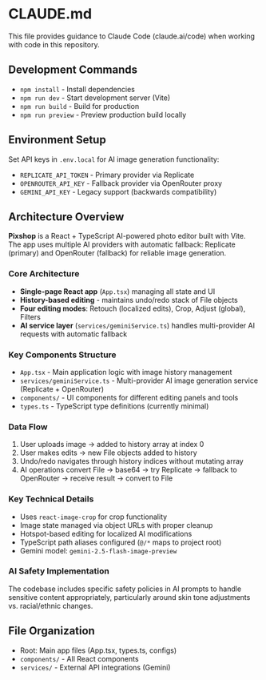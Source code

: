 # CLAUDE.md

This file provides guidance to Claude Code (claude.ai/code) when working with code in this repository.

## Development Commands

- `npm install` - Install dependencies
- `npm run dev` - Start development server (Vite)
- `npm run build` - Build for production
- `npm run preview` - Preview production build locally

## Environment Setup

Set API keys in `.env.local` for AI image generation functionality:
- `REPLICATE_API_TOKEN` - Primary provider via Replicate
- `OPENROUTER_API_KEY` - Fallback provider via OpenRouter proxy
- `GEMINI_API_KEY` - Legacy support (backwards compatibility)

## Architecture Overview

**Pixshop** is a React + TypeScript AI-powered photo editor built with Vite. The app uses multiple AI providers with automatic fallback: Replicate (primary) and OpenRouter (fallback) for reliable image generation.

### Core Architecture

- **Single-page React app** (`App.tsx`) managing all state and UI
- **History-based editing** - maintains undo/redo stack of File objects
- **Four editing modes**: Retouch (localized edits), Crop, Adjust (global), Filters
- **AI service layer** (`services/geminiService.ts`) handles multi-provider AI requests with automatic fallback

### Key Components Structure

- `App.tsx` - Main application logic with image history management
- `services/geminiService.ts` - Multi-provider AI image generation service (Replicate + OpenRouter)
- `components/` - UI components for different editing panels and tools
- `types.ts` - TypeScript type definitions (currently minimal)

### Data Flow

1. User uploads image → added to history array at index 0
2. User makes edits → new File objects added to history 
3. Undo/redo navigates through history indices without mutating array
4. AI operations convert File → base64 → try Replicate → fallback to OpenRouter → receive result → convert to File

### Key Technical Details

- Uses `react-image-crop` for crop functionality
- Image state managed via object URLs with proper cleanup
- Hotspot-based editing for localized AI modifications
- TypeScript path aliases configured (`@/*` maps to project root)
- Gemini model: `gemini-2.5-flash-image-preview`

### AI Safety Implementation

The codebase includes specific safety policies in AI prompts to handle sensitive content appropriately, particularly around skin tone adjustments vs. racial/ethnic changes.

## File Organization

- Root: Main app files (App.tsx, types.ts, configs)
- `components/` - All React components
- `services/` - External API integrations (Gemini)